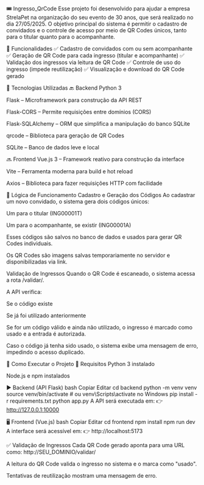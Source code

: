 🎟️ Ingresso_QrCode
Esse projeto foi desenvolvido para ajudar a empresa StrelaPet na organização do seu evento de 30 anos, que será realizado no dia 27/05/2025.
O objetivo principal do sistema é permitir o cadastro de convidados e o controle de acesso por meio de QR Codes únicos, tanto para o titular quanto para o acompanhante.

📌 Funcionalidades
✅ Cadastro de convidados com ou sem acompanhante
✅ Geração de QR Code para cada ingresso (titular e acompanhante)
✅ Validação dos ingressos via leitura de QR Code
✅ Controle de uso do ingresso (impede reutilização)
✅ Visualização e download do QR Code gerado

🧰 Tecnologias Utilizadas
🔙 Backend
Python 3

Flask – Microframework para construção da API REST

Flask-CORS – Permite requisições entre domínios (CORS)

Flask-SQLAlchemy – ORM que simplifica a manipulação do banco SQLite

qrcode – Biblioteca para geração de QR Codes

SQLite – Banco de dados leve e local

🔜 Frontend
Vue.js 3 – Framework reativo para construção da interface

Vite – Ferramenta moderna para build e hot reload

Axios – Biblioteca para fazer requisições HTTP com facilidade

🧠 Lógica de Funcionamento
Cadastro e Geração dos Códigos
Ao cadastrar um novo convidado, o sistema gera dois códigos únicos:

Um para o titular (ING00001T)

Um para o acompanhante, se existir (ING00001A)

Esses códigos são salvos no banco de dados e usados para gerar QR Codes individuais.

Os QR Codes são imagens salvas temporariamente no servidor e disponibilizadas via link.

Validação de Ingressos
Quando o QR Code é escaneado, o sistema acessa a rota /validar/<codigo>.

A API verifica:

Se o código existe

Se já foi utilizado anteriormente

Se for um código válido e ainda não utilizado, o ingresso é marcado como usado e a entrada é autorizada.

Caso o código já tenha sido usado, o sistema exibe uma mensagem de erro, impedindo o acesso duplicado.

🚀 Como Executar o Projeto
🔧 Requisitos
Python 3 instalado

Node.js e npm instalados

▶️ Backend (API Flask)
bash
Copiar
Editar
cd backend
python -m venv venv
source venv/bin/activate  # ou venv\Scripts\activate no Windows
pip install -r requirements.txt
python app.py
A API será executada em:
👉 http://127.0.0.1:10000

🖥️ Frontend (Vue.js)
bash
Copiar
Editar
cd frontend
npm install
npm run dev
A interface será acessível em:
👉 http://localhost:5173

✅ Validação de Ingressos
Cada QR Code gerado aponta para uma URL como:
http://SEU_DOMINIO/validar/<codigo>

A leitura do QR Code valida o ingresso no sistema e o marca como "usado".

Tentativas de reutilização mostram uma mensagem de erro.
